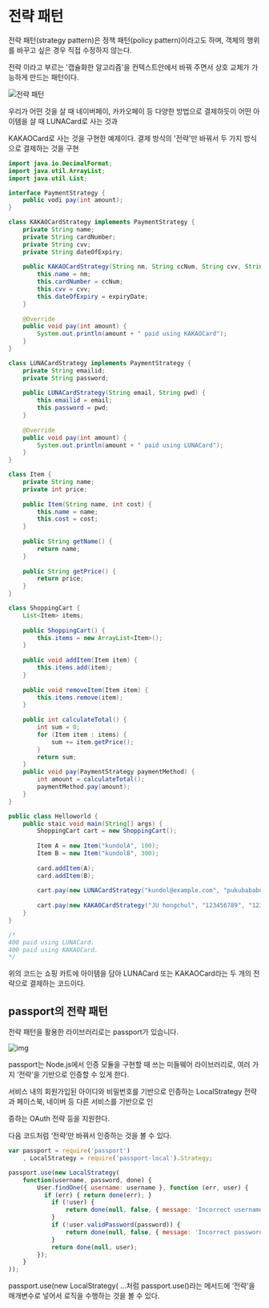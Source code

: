 # 전략 패턴



전략 패턴(strategy pattern)은 정책 패턴(policy pattern)이라고도 하며, 객체의 행위를 바꾸고 싶은 경우 직접 수정하지 않는다.

전략 이라고 부르는 '캡슐화한 알고리즘'을 컨텍스트안에서 바꿔 주면서 상호 교체가 가능하게 만드는 패턴이다.

![전략 패턴](https://user-images.githubusercontent.com/59475851/213864695-6b844ea2-6fad-4c31-afcd-efefbf88029b.jpg)

우리가 어떤 것을 살 때 네이버페이, 카카오페이 등 다양한 방법으로 결제하듯이 어떤 아이템을 살 때 LUNACard로 사는 것과

KAKAOCard로 사는 것을 구현한 예제이다. 결제 방식의 '전략'만 바꿔서 두 가지 방식으로 결제하는 것을 구현



```java
import java.io.DecimalFormat;
import java.util.ArrayList;
import java.util.List;

interface PaymentStrategy {
    public vodi pay(int amount);
}

class KAKAOCardStrategy implements PaymentStrategy {
    private String name;
    private String cardNumber;
    private String cvv;
    private String dateOfExpiry;
    
    public KAKAOCardStrategy(String nm, String ccNum, String cvv, String expiryDate) {
        this.name = nm;
        this.cardNumber = ccNum;
        this.cvv = cvv;
        this.dateOfExpiry = expiryDate;
    }
    
    @Override
    public void pay(int amount) {
        System.out.println(amount + " paid using KAKAOCard");
    }
}

class LUNACardStrategy implements PaymentStrategy {
    private String emailid;
    private String password;
    
    public LUNACardStrategy(String email, String pwd) {
        this.emailid = email;
        this.password = pwd;
    }
    
    @Override
    public void pay(int amount) {
        System.out.println(amount + " paid using LUNACard");
    }
}

class Item {
    private String name;
    private int price;
    
    public Item(String name, int cost) {
        this.name = name;
        this.cost = cost;
    }
    
    public String getName() {
        return name;
    }
    
    public String getPrice() {
        return price;
    }
}

class ShoppingCart {
    List<Item> items;
    
    public ShoppingCart() {
        this.items = new ArrayList<Item>();
    }
    
    public void addItem(Item item) {
        this.items.add(item);
    }
    
    public void removeItem(Item item) {
        this.items.remove(item);
    }
    
    public int calculateTotal() {
        int sum = 0;
        for (Item item : items) {
            sum += item.getPrice();
        }
        return sum;
    }
    public void pay(PaymentStrategy paymentMethod) {
        int amount = calculateTotal();
        paymentMethod.pay(amount);
    }
}

public class Helloworld {
    public staic void main(String[] args) {
        ShoppingCart cart = new ShoppingCart();
        
        Item A = new Item("kundolA", 100);
        Item B = new Item("kundolB", 300);
        
        card.addItem(A);
        card.addItem(B);
        
        cart.pay(new LUNACardStrategy("kundol@example.com", "pukubababo"));
        
        cart.pay(new KAKAOCardStrategy("JU hongchul", "123456789", "123", "12/01"));
    }
}

/*
400 paid using LUNACard.
400 paid using KAKAOCard.
*/
```

 

위의 코드는 쇼핑 카트에 아이템을 담아 LUNACard 또는 KAKAOCard라는 두 개의 전략으로 결제하는 코드이다.



## passport의 전략 패턴

전략 패턴을 활용한 라이브러리로는 passport가 있습니다.



![img](https://thebook.io/img/080326/033.jpg)

passport는 Node.js에서 인증 모듈을 구현할 때 쓰는 미들웨어 라이브러리로, 여러 가지 ‘전략’을 기반으로 인증할 수 있게 한다. 

서비스 내의 회원가입된 아이디와 비밀번호를 기반으로 인증하는 LocalStrategy 전략과 페이스북, 네이버 등 다른 서비스를 기반으로 인

증하는 OAuth 전략 등을 지원한다.

다음 코드처럼 ‘전략’만 바꿔서 인증하는 것을 볼 수 있다.



```javascript
var passport = require('passport')
    , LocalStrategy = require('passport-local').Strategy;

passport.use(new LocalStrategy(
    function(username, password, done) {
        User.findOne({ username: username }, function (err, user) {
          if (err) { return done(err); }
            if (!user) {
                return done(null, false, { message: 'Incorrect username.' });
            }
            if (!user.validPassword(password)) {
                return done(null, false, { message: 'Incorrect password.' });
            }
            return done(null, user);
        });
    }
));

```

passport.use(new LocalStrategy( ...처럼 passport.use()라는 메서드에 ‘전략’을 매개변수로 넣어서 로직을 수행하는 것을 볼 수 있다.
